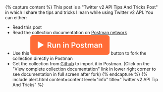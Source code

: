 {% capture content %}
This post is a "Twitter v2 API Tips And Tricks Post" in which I share the tips and tricks I learn while using Twitter v2 API.
You can either:

- Read this post
- Read the collection documentation on [Postman network]({{page.postman_collection_documentation}})
- Use this [![Run in Postman](/images/commons/run-in-postman.svg)]({{page.postman_collection_run}}) button to fork the collection directly in Postman
- Get the collection from [Github]({{page.postman_collection_github}}) to import it in Postman. (Click on the "View complete collection documentation" link in lower right corner to see documentation in full screen after fork)
{% endcapture %}
{% include alert.html content=content level="info" title="Twitter v2 API Tip And Tricks" %}